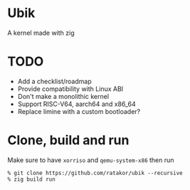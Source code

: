 # Ubik
A kernel made with zig

# TODO
- Add a checklist/roadmap
- Provide compatibility with Linux ABI
- Don't make a monolithic kernel
- Support RISC-V64, aarch64 and x86_64
- Replace limine with a custom bootloader?

# Clone, build and run
Make sure to have `xorriso` and `qemu-system-x86` then run

```console
% git clone https://github.com/ratakor/ubik --recursive
% zig build run
```
